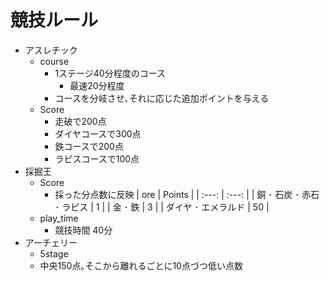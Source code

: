 # 競技ルール

<!---
- 建築
	- Score
		- 審査官3名(アイカレ教師予定)
			- 持ち点制 - 持ち点は10~30予定
			- 選ばれた人に10点
	- お題
		- 小さいお題を幾つか
			- 沖縄(決定)
			- 夏休み(決定)
			- 審査官からのお題(仮決定)
		- 予備案
			- スマホ
			- 果物
			- 蛍光灯
			- 教室
			- カバン
--->

<!-----
- PvP
	- score
		| Life or death | Points |
		| --- | --- |
		| 1Kill | 10 |
		| 1Death | -5 |
	- play_time
		- 1試合20分*2
----->

- アスレチック
	- course
		- 1ステージ40分程度のコース
			- 最速20分程度
		- コースを分岐させ､それに応じた追加ポイントを与える
	- Score
		- 走破で200点
		- ダイヤコースで300点
		- 鉄コースで200点
		- ラピスコースで100点
- 採掘王
	- Score
		- 採った分点数に反映
			| ore | Points |
			| :---: | :---: |
			| 銅 ･ 石炭 ･ 赤石 ･ ラピス | 1 |
			| 金 ･ 鉄 | 3 |
			| ダイヤ ･ エメラルド | 50 |
	- play_time
		- 競技時間 40分
- アーチェリー
	- 5stage
	- 中央150点｡そこから離れるごとに10点づつ低い点数
